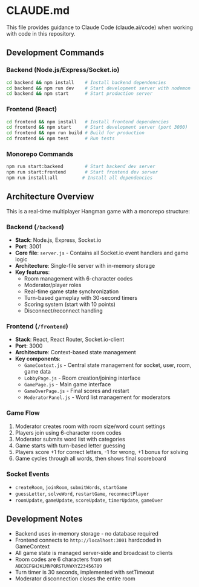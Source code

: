# CLAUDE.md

This file provides guidance to Claude Code (claude.ai/code) when working with code in this repository.

## Development Commands

### Backend (Node.js/Express/Socket.io)
```bash
cd backend && npm install    # Install backend dependencies
cd backend && npm run dev    # Start development server with nodemon
cd backend && npm start      # Start production server
```

### Frontend (React)
```bash
cd frontend && npm install   # Install frontend dependencies
cd frontend && npm start     # Start development server (port 3000)
cd frontend && npm run build # Build for production
cd frontend && npm test      # Run tests
```

### Monorepo Commands
```bash
npm run start:backend        # Start backend dev server
npm run start:frontend       # Start frontend dev server
npm run install:all         # Install all dependencies
```

## Architecture Overview

This is a real-time multiplayer Hangman game with a monorepo structure:

### Backend (`/backend`)
- **Stack**: Node.js, Express, Socket.io
- **Port**: 3001
- **Core file**: `server.js` - Contains all Socket.io event handlers and game logic
- **Architecture**: Single-file server with in-memory storage
- **Key features**:
  - Room management with 6-character codes
  - Moderator/player roles
  - Real-time game state synchronization
  - Turn-based gameplay with 30-second timers
  - Scoring system (start with 10 points)
  - Disconnect/reconnect handling

### Frontend (`/frontend`)
- **Stack**: React, React Router, Socket.io-client
- **Port**: 3000
- **Architecture**: Context-based state management
- **Key components**:
  - `GameContext.js` - Central state management for socket, user, room, game data
  - `LobbyPage.js` - Room creation/joining interface
  - `GamePage.js` - Main game interface
  - `GameOverPage.js` - Final scores and restart
  - `ModeratorPanel.js` - Word list management for moderators

### Game Flow
1. Moderator creates room with room size/word count settings
2. Players join using 6-character room codes
3. Moderator submits word list with categories
4. Game starts with turn-based letter guessing
5. Players score +1 for correct letters, -1 for wrong, +1 bonus for solving
6. Game cycles through all words, then shows final scoreboard

### Socket Events
- `createRoom`, `joinRoom`, `submitWords`, `startGame`
- `guessLetter`, `solveWord`, `restartGame`, `reconnectPlayer`
- `roomUpdate`, `gameUpdate`, `scoreUpdate`, `timerUpdate`, `gameOver`

## Development Notes

- Backend uses in-memory storage - no database required
- Frontend connects to `http://localhost:3001` hardcoded in GameContext
- All game state is managed server-side and broadcast to clients
- Room codes are 6 characters from set `ABCDEFGHJKLMNPQRSTUVWXYZ23456789`
- Turn timer is 30 seconds, implemented with setTimeout
- Moderator disconnection closes the entire room